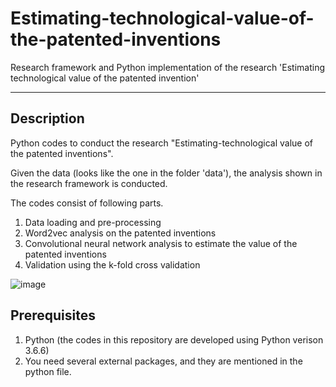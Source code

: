 # Estimating-technological-value-of-the-patented-inventions
Research framework and Python implementation of the research 'Estimating technological value of the patented invention'

***

Description
-----------
Python codes to conduct the research "Estimating-technological value of the patented inventions".

Given the data (looks like the one in the folder 'data'), the analysis shown in the research framework is conducted.

The codes consist of following parts.
  1. Data loading and pre-processing
  2. Word2vec analysis on the patented inventions
  3. Convolutional neural network analysis to estimate the value of the patented inventions
  4. Validation using the k-fold cross validation
  
![image](./word2vec-cnn.png.)


Prerequisites
-------------
1. Python (the codes in this repository are developed using Python verison 3.6.6)
2. You need several external packages, and they are mentioned in the python file.



